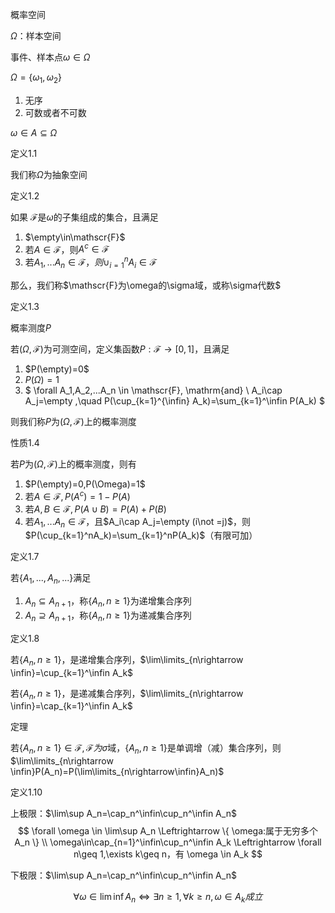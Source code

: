 概率空间

$\Omega$：样本空间

事件、样本点$\omega \in \Omega$

$\Omega=\{\omega_1,\omega_2\}$

1. 无序
2. 可数或者不可数

$\omega\in A\subseteq\Omega$



定义1.1

我们称$\Omega$为抽象空间

定义1.2

如果 $\mathscr{F}$是$\omega$的子集组成的集合，且满足

1. $\empty\in\mathscr{F}$
2. 若$A\in\mathscr{F}$，则$A^c\in\mathscr{F}$
3. 若$A_1,...A_n\in\mathscr{F}，则\cup_{i=1}^nA_i\in\mathscr{F}$

那么，我们称$\mathscr{F}为\omega的\sigma域，或称\sigma代数$







定义1.3 

概率测度$P$

若$(\Omega,\mathscr{F})$为可测空间，定义集函数$P:\mathscr{F} \rightarrow [0,1]$，且满足

1. $P(\empty)=0$
2. $P(\Omega)=1$
3. $ \forall A_1,A_2,...A_n \in \mathscr{F}, \mathrm{and} \  A_i\cap A_j=\empty ,\quad P(\cup_{k=1}^{\infin} A_k)=\sum_{k=1}^\infin P(A_k) $

则我们称$P$为$(\Omega,\mathscr{F})$上的概率测度





性质1.4

若$P$为$(\Omega,\mathscr{F})$上的概率测度，则有

1. $P(\empty)=0,P(\Omega)=1$
2. 若$A\in \mathscr{F},P(A^c)=1-P(A)$
3. 若$A,B\in\mathscr{F},P(A\cup B)=P(A)+P(B)$
4. 若$A_1,...A_n \in \mathscr{F}，$且$A_i\cap A_j=\empty (i\not =j)$，则$P(\cup_{k=1}^nA_k)=\sum_{k=1}^nP(A_k)$（有限可加）





定义1.7

若$\{A_1,...,A_n,...\}$满足

1. $A_n\subseteq A_{n+1}$，称$\{A_n,n\geq 1\}$为递增集合序列
2. $A_n\supseteq A_{n+1}$，称$\{A_n,n\geq 1\}$为递减集合序列



定义1.8

若$\{A_n,n\geq 1\}$，是递增集合序列，$\lim\limits_{n\rightarrow \infin}=\cup_{k=1}^\infin A_k$

若$\{A_n,n\geq 1\}$，是递减集合序列，$\lim\limits_{n\rightarrow \infin}=\cap_{k=1}^\infin A_k$



定理

若$\{A_n,n\geq1\}\in\mathscr{F},\mathscr{F}为\sigma$域，$\{A_n,n\geq1\}$是单调增（减）集合序列，则$\lim\limits_{n\rightarrow \infin}P(A_n)=P(\lim\limits_{n\rightarrow\infin}A_n)$





定义1.10

上极限：$\lim\sup A_n=\cap_n^\infin\cup_n^\infin A_n$
$$
\forall \omega \in \lim\sup A_n \Leftrightarrow \{ \omega:属于无穷多个 A_n \}  \\
\omega\in\cap_{n=1}^\infin\cup_n^\infin A_k \Leftrightarrow  \forall n\geq 1,\exists k\geq n，有 \omega \in A_k
$$



下极限：$\lim\sup A_n=\cap_n^\infin\cup_n^\infin A_n$

$$
\forall \omega \in \lim\inf A_n \Leftrightarrow \exists n\geq 1, \forall k\geq n,\omega\in A_k成立
$$







